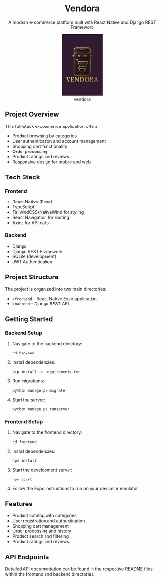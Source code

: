 <div align="center">
  <h1>Vendora</h1>
  <p>A modern e-commerce platform built with React Native and Django REST Framework</p>
<figure>
  <img src= "assets/img.png" alt="keycodex Demo" width="auto" height="200px">
  <br/>
  <figcaption>vendora</figcaption>
</figure>
</div>

## Project Overview

This full-stack e-commerce application offers:

- Product browsing by categories
- User authentication and account management
- Shopping cart functionality
- Order processing
- Product ratings and reviews
- Responsive design for mobile and web

## Tech Stack

### Frontend

- React Native (Expo)
- TypeScript
- TailwindCSS/NativeWind for styling
- React Navigation for routing
- Axios for API calls

### Backend

- Django
- Django REST Framework
- SQLite (development)
- JWT Authentication

## Project Structure

The project is organized into two main directories:

- `/frontend` - React Native Expo application
- `/backend` - Django REST API

## Getting Started

### Backend Setup

1. Navigate to the backend directory:

   ```
   cd backend
   ```

2. Install dependencies:

   ```
   pip install -r requirements.txt
   ```

3. Run migrations:

   ```
   python manage.py migrate
   ```

4. Start the server:
   ```
   python manage.py runserver
   ```

### Frontend Setup

1. Navigate to the frontend directory:

   ```
   cd frontend
   ```

2. Install dependencies:

   ```
   npm install
   ```

3. Start the development server:

   ```
   npm start
   ```

4. Follow the Expo instructions to run on your device or emulator

## Features

- Product catalog with categories
- User registration and authentication
- Shopping cart management
- Order processing and history
- Product search and filtering
- Product ratings and reviews

## API Endpoints

Detailed API documentation can be found in the respective README files within the frontend and backend directories.
